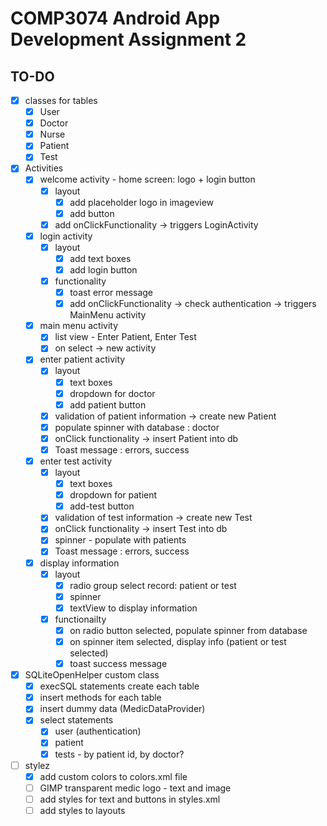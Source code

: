 # COMP3074 Android App Development Assignment 2
## TO-DO
- [x] classes for tables
	- [x] User
	- [x] Doctor
	- [x] Nurse
	- [x] Patient
	- [x] Test
- [X] Activities
	- [X] welcome activity - home screen: logo + login button
		- [X] layout
			- [X] add placeholder logo in imageview
			- [X] add button
		- [X] add onClickFunctionality -> triggers LoginActivity
	- [X] login activity
		- [X] layout
			- [X] add text boxes
			- [X] add login button
		- [X] functionality
			- [X] toast error message
			- [X] add onClickFunctionality -> check authentication -> triggers MainMenu activity
	- [X] main menu activity
		- [X] list view - Enter Patient, Enter Test
		- [X] on select -> new activity
	- [X] enter patient activity
		- [X] layout
			- [X] text boxes
			- [X] dropdown for doctor
			- [X] add patient button
		- [X] validation of patient information -> create new Patient
		- [X] populate spinner with database : doctor
		- [X] onClick functionality -> insert Patient into db
		- [X] Toast message : errors, success
	- [X] enter test activity
		- [X] layout
			- [X] text boxes
			- [X] dropdown for patient
			- [X] add-test button
		- [X] validation of test information -> create new Test
		- [X] onClick functionality -> insert Test into db
		- [X] spinner - populate with patients
		- [X] Toast message : errors, success
	- [X] display information
		- [X] layout
			- [X] radio group select record: patient or test
			- [X] spinner
			- [X] textView to display information
		- [X] functionailty
			- [X] on radio button selected, populate spinner from database
			- [X] on spinner item selected, display info (patient or test selected)
			- [X] toast success message
- [X] SQLiteOpenHelper custom class
	- [x] execSQL statements create each table
	- [x] insert methods for each table
	- [X] insert dummy data (MedicDataProvider)
	- [X] select statements
		- [X] user (authentication)
		- [X] patient
		- [X] tests - by patient id, by doctor? 
- [ ] stylez
	- [x] add custom colors to colors.xml file
	- [ ] GIMP transparent medic logo - text and image
	- [ ] add styles for text and buttons in styles.xml
	- [ ] add styles to layouts
